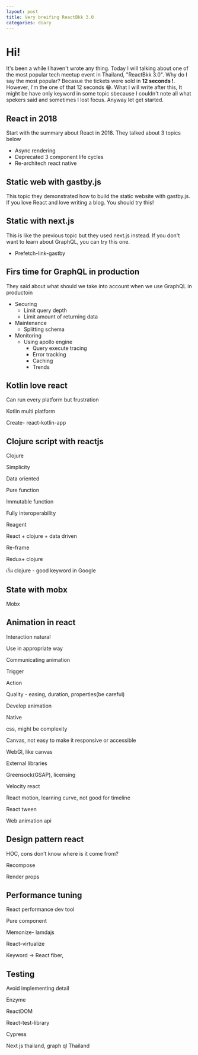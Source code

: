 ```yaml
---
layout: post
title: Very breifing ReactBkk 3.0
categories: diary
---
```


# Hi!

It's been a while I haven't wrote any thing. Today I will talking about one of the most popular tech meetup event in Thailand, "ReactBkk 3.0". Why do I say the most popular? Becasue the tickets were sold in **12 seconds !**. However, I'm the one of that 12 seconds :grin:. What I will write after this, It might be have only keyword in some topic sbecause I couldn't note all what spekers said and sometimes I lost focus. Anyway let get started.

## React in 2018 

Start with the summary about React in 2018. They talked about 3 topics below

- Async rendering 
- Deprecated 3 component life cycles 
- Re-architech react native 

## Static web with gastby.js 

This topic they demonstrated how to build the static website with gastby.js. If you love React and love writing a blog. You should try this!

## Static with next.js 

This is like the previous topic but they used next.js instead. If you don't want to learn about GraphQL, you can try this one.

- Prefetch-link-gastby 

## Firs time for GraphQL in production 

They said about what should we take into account when we use GraphQL in productoin

- Securing 
  - Limit query depth 
  - Limit amount of returning data 
- Maintenance  
  - Splitting schema 
- Monitoring  
  - Using apollo engine 
    - Query execute tracing
    - Error tracking
    - Caching
    - Trends 

## Kotlin love react 

Can run every platform but frustration  

Kotlin multi platform 

Create- react-kotlin-app 

 

## Clojure script with reactjs 

Clojure 

Simplicity 

Data oriented  

Pure function 

Immutable function 

Fully interoperability  

Reagent 

React + clojure + data driven  

Re-frame 

Redux+ clojure 

เริ่ม clojure - good keyword in Google 

  

## State with mobx 

Mobx 

 

## Animation in react 

Interaction natural  

Use in appropriate way  

Communicating animation  

Trigger 

Action 

Quality - easing, duration, properties(be careful) 

Develop animation 

 Native 

 css, might be complexity  

Canvas, not easy to make it responsive or accessible  

WebGl, like canvas 

External libraries 

Greensock(GSAP), licensing  

Velocity react 

React motion, learning curve, not good for timeline 

React tween 

Web animation api 

 

## Design pattern react 

HOC, cons don’t know where is it come from? 

Recompose 

Render props 

 

## Performance tuning 

React performance dev tool 

Pure component 

Memonize- lamdajs 

React-virtualize 

Keyword -> React fiber,  

 
## Testing 

Avoid implementing detail 

Enzyme 

ReactDOM 

React-test-library 

Cypress  

Next js thailand, graph ql Thailand 
